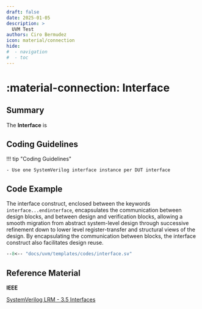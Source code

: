 ```yaml
---
draft: false
date: 2025-01-05
description: >
  UVM Test
authors: Ciro Bermudez
icon: material/connection
hide: 
#  - navigation
#  - toc
---
```


# :material-connection: Interface

## Summary

The **Interface** is

## Coding Guidelines

<div class="justify" markdown>

!!! tip "Coding Guidelines"

    - Use one SystemVerilog interface instance per DUT interface

</div>

## Code Example

<div class="justify" markdown>

The interface construct, enclosed between the keywords `interface...endinterface`, encapsulates
the communication between design blocks, and between design and verification blocks, allowing a smooth
migration from abstract system-level design through successive refinement down to lower level register-transfer
and structural views of the design. By encapsulating the communication between blocks, the
interface construct also facilitates design reuse.

</div>


``` sv linenums="1" title="interface.sv"
--8<-- "docs/uvm/templates/codes/interface.sv"
```

## Reference Material

**IEEE**

[SystemVerilog LRM - 3.5 Interfaces]()

